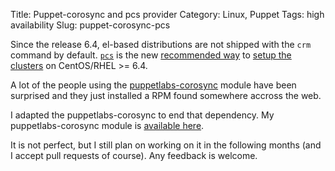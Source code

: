 Title: Puppet-corosync and pcs provider
Category: Linux, Puppet
Tags: high availability
Slug: puppet-corosync-pcs

Since the release 6.4, el-based distributions are not shipped with the `crm` command
by default. [`pcs`](http://github.com/feist/pcs) is the new [recommended way](http://blog.clusterlabs.org/blog/2013/pacemaker-on-rhel6-dot-4/) to [setup the clusters](http://blog.clusterlabs.org/blog/2012/pacemaker-and-cluster-filesystems/) on CentOS/RHEL >= 6.4.

A lot of the people using the [puppetlabs-corosync](http://github.com/puppetlabs/puppetlabs-corosync) module
have been surprised and they just installed a RPM found somewhere accross the web.

I adapted the puppetlabs-corosync to end that dependency. My puppetlabs-corosync
module is [available here](http://github.com/roidelapluie/puppetlabs-corosync).

It is not perfect, but I still plan on working on it in the following months (and
I accept pull requests of course). Any feedback is welcome.

